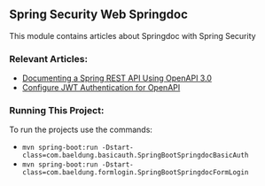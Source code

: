 ## Spring Security Web Springdoc

This module contains articles about Springdoc with Spring Security 

### Relevant Articles: 

- [Documenting a Spring REST API Using OpenAPI 3.0](https://www.baeldung.com/spring-rest-openapi-documentation)
- [Configure JWT Authentication for OpenAPI](https://www.baeldung.com/openapi-jwt-authentication)

### Running This Project:

To run the projects use the commands:
- `mvn spring-boot:run -Dstart-class=com.baeldung.basicauth.SpringBootSpringdocBasicAuth`
- `mvn spring-boot:run -Dstart-class=com.baeldung.formlogin.SpringBootSpringdocFormLogin`

